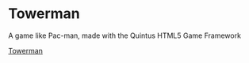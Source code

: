 Towerman
========

 A game like Pac-man, made with the Quintus HTML5 Game Framework
 
 [Towerman](https://s3.amazonaws.com/uploads.hipchat.com/12722/130235/7iublw3zkzq8zkj/upload.png)
